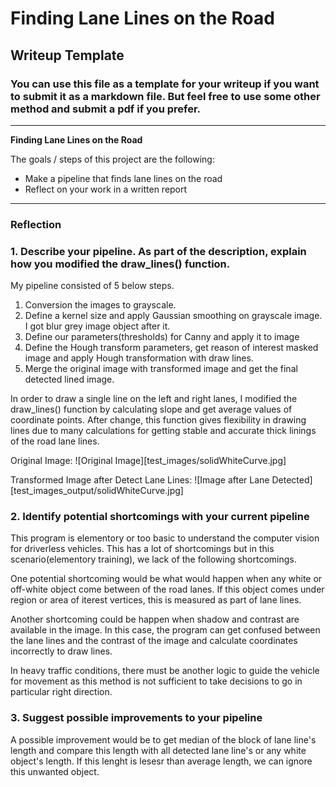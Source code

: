 # **Finding Lane Lines on the Road** 

## Writeup Template

### You can use this file as a template for your writeup if you want to submit it as a markdown file. But feel free to use some other method and submit a pdf if you prefer.

---

**Finding Lane Lines on the Road**

The goals / steps of this project are the following:
* Make a pipeline that finds lane lines on the road
* Reflect on your work in a written report


[//]: # (Image References)

[image1]: ./examples/grayscale.jpg "Grayscale"

---

### Reflection

### 1. Describe your pipeline. As part of the description, explain how you modified the draw_lines() function.

My pipeline consisted of 5 below steps.

  1. Conversion the images to grayscale.
  2. Define a kernel size and apply Gaussian smoothing on grayscale image. I got blur grey image object after it.
  3. Define our parameters(thresholds) for Canny and apply it to image
  4. Define the Hough transform parameters, get reason of interest masked image and apply Hough transformation with draw lines.
  5. Merge the original image with transformed image and get the final detected lined image.

In order to draw a single line on the left and right lanes, I modified the draw_lines() function by calculating slope and get average values of coordinate points. After change, this function gives flexibility in drawing lines due to many calculations for getting stable and accurate thick linings of the road lane lines.

Original Image:
![Original Image][test_images/solidWhiteCurve.jpg]

Transformed Image after Detect Lane Lines:
![Image after Lane Detected][test_images_output/solidWhiteCurve.jpg]


### 2. Identify potential shortcomings with your current pipeline

This program is elementory or too basic to understand the computer vision for driverless vehicles. This has a lot of shortcomings but in this scenario(elementory training), we lack of the following shortcomings.

One potential shortcoming would be what would happen when any white or off-white object come between of the road lanes. If this object comes under region or area of iterest vertices, this is measured as part of lane lines.

Another shortcoming could be happen when shadow and contrast are available in the image. In this case, the program can get confused between the lane lines and the contrast of the image and calculate coordinates incorrectly to draw lines.

In heavy traffic conditions, there must be another logic to guide the vehicle for movement as this method is not sufficient to take decisions to go in particular right direction.


### 3. Suggest possible improvements to your pipeline

A possible improvement would be to get median of the block of lane line's length and compare this length with all detected lane line's or any white object's length. If this lenght is lesesr than average length, we can ignore this unwanted object.

